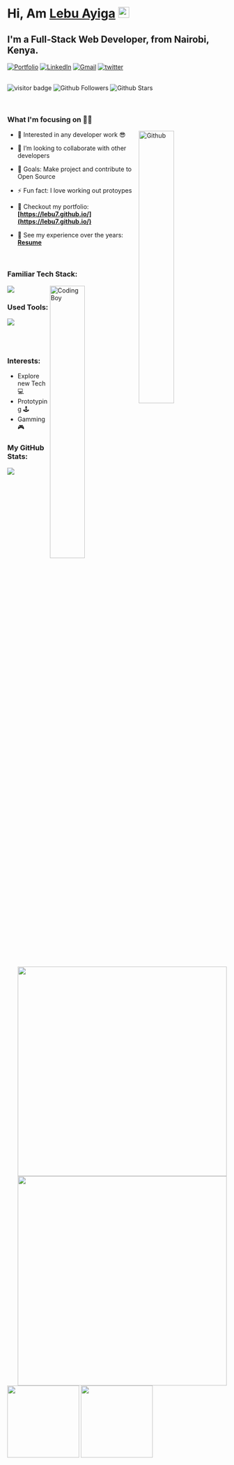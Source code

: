 

# Hi, Am <a href="https://lebu7.github.io/" target="_blank">Lebu Ayiga</a> <img src="https://media.giphy.com/media/hvRJCLFzcasrR4ia7z/giphy.gif" width="25px">

## I'm a Full-Stack Web Developer, from Nairobi, Kenya.

<div align="left">
<a href="https://lebu7.github.io/""><img alt="Portfolio" src="https://img.shields.io/badge/portfolio-008000.svg?style=for-the-badge&logo=google-chrome&logoColor=white"/></a>
<a href="https://www.linkedin.com/in/lebu-ayiga-1b93261b6/"><img alt="LinkedIn" src="https://img.shields.io/badge/linkedin-%230077B5.svg?style=for-the-badge&logo=linkedin&logoColor=white"/></a>
<a href="mailto:lebu.a.7@gmail.com"><img alt="Gmail" src="https://img.shields.io/badge/Gmail-D14836?style=for-the-badge&logo=gmail&logoColor=white"/></a>
<a href="https://twitter.com/Lebu_Ayiga"><img alt="twitter" src="https://img.shields.io/badge/Twitter-1DA1F2?style=for-the-badge&logo=twitter&logoColor=white"/></a>
</div>

<br/>

![visitor badge](https://komarev.com/ghpvc/?username=lebu7)
![Github Followers](https://img.shields.io/github/followers/lebu7?label=Github%20Connections&color=%2300FF7F)
![Github Stars](https://img.shields.io/github/stars/lebu7?label=Github%20Stars&color=%23FF4433)



<br/>

### What I'm focusing on 👨‍💻

<img width="40%" align="right" alt="Github" src="https://raw.githubusercontent.com/onimur/.github/master/.resources/git-header.svg" />

- 🌱 Interested in any developer work 😎
- 👯 I’m looking to collaborate with other developers
- 🥅 Goals: Make project and contribute to Open Source
- ⚡ Fun fact: I love working out protoypes
- 🔭 Checkout my portfolio: **[https://lebu7.github.io/](https://lebu7.github.io/)**
- 💼 See my experience over the years: **[Resume](https://drive.google.com/file/d/1siE5TzaPrGXXj3-6uAdBASYcOoPXM7a7/view?usp=drive_link)**

  <br />

### Familiar Tech Stack:
<!-- coding boy -->
<img width="40%" align="right" alt="Coding Boy" src="https://github.com/lebu7/Lebu/blob/main/coding.gif" />

<!-- language -->

[![](https://skillicons.dev/icons?i=html,css,bootstrap,js,jquery,mysql,react,redux,vue,nodejs,angular,php,laravel,c,java,spring,py&perline=8)]()




### Used Tools:

[![](https://skillicons.dev/icons?i=git,github,vscode,visualstudio,atom,codepen,arduino,raspberrypi&perline=8)]()


<br /> <br />

### Interests:

- Explore new Tech 💻
- Prototyping 🕹
- Gamming 🎮

### My GitHub Stats:

<p>
  <img align=left src="https://github-readme-stats.vercel.app/api/top-langs/?username=lebu7&theme=radical" /> 
  <img align=right width="480em" src="https://github-profile-summary-cards.vercel.app/api/cards/profile-details?username=lebu7&theme=radical" />
  <img align=right width="480em" src="https://github-profile-trophy.vercel.app/?username=lebu7&theme=radical">
</p>
<p>
  <img height="165em" src="https://github-readme-streak-stats.herokuapp.com/?user=lebu7&theme=radical"/>  
  <img height="165em" src="https://github-readme-stats-git-masterrstaa-rickstaa.vercel.app/api?username=lebu7&theme=radical" />
</p>

<!-- ![](./profile-3d-contrib/profile-south-season-animate.svg) -->
